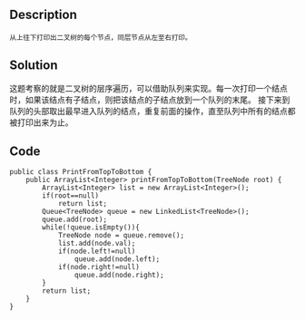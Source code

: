 ## Description
```
从上往下打印出二叉树的每个节点，同层节点从左至右打印。
```
## Solution
这题考察的就是二叉树的层序遍历，可以借助队列来实现。每一次打印一个结点时，如果该结点有子结点，则把该结点的子结点放到一个队列的末尾。
接下来到队列的头部取出最早进入队列的结点，重复前面的操作，直至队列中所有的结点都被打印出来为止。
## Code
```
public class PrintFromTopToBottom {
    public ArrayList<Integer> printFromTopToBottom(TreeNode root) {
        ArrayList<Integer> list = new ArrayList<Integer>();
        if(root==null)
            return list;
        Queue<TreeNode> queue = new LinkedList<TreeNode>();
        queue.add(root);
        while(!queue.isEmpty()){
            TreeNode node = queue.remove();
            list.add(node.val);
            if(node.left!=null)
                queue.add(node.left);
            if(node.right!=null)
                queue.add(node.right);
        }
        return list;       
    }
}
```

